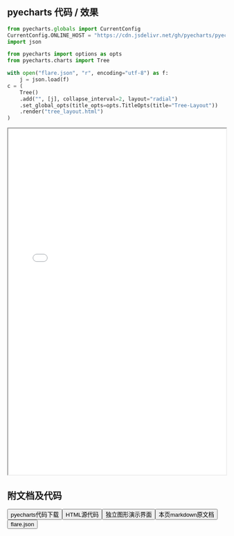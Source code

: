 
## pyecharts 代码 / 效果

```python
from pyecharts.globals import CurrentConfig
CurrentConfig.ONLINE_HOST = "https://cdn.jsdelivr.net/gh/pyecharts/pyecharts-assets@latest/assets/"
import json

from pyecharts import options as opts
from pyecharts.charts import Tree

with open("flare.json", "r", encoding="utf-8") as f:
    j = json.load(f)
c = (
    Tree()
    .add("", [j], collapse_interval=2, layout="radial")
    .set_global_opts(title_opts=opts.TitleOpts(title="Tree-Layout"))
    .render("tree_layout.html")
)

```

<iframe width="100%" height="800px" src="/pyecharts/Tree/tree_layout.html"></iframe>

## 附文档及代码

<a href="https://cdn.jsdelivr.net/gh/wfy-belief/python/docs/pyecharts/Tree/tree_layout.py"><button class="mybutton">pyecharts代码下载</button></a><a href="https://cdn.jsdelivr.net/gh/wfy-belief/python/docs/pyecharts/Tree/tree_layout.html"><button class="mybutton">HTML源代码</button></a><a href="https://python.wfyblog.cn/pyecharts/Tree/tree_layout.html"><button class="mybutton">独立图形演示界面</button></a><a href="https://cdn.jsdelivr.net/gh/wfy-belief/python/docs/pyecharts/Tree/tree_layout.md"><button class="mybutton">本页markdown原文档</button></a><a href="https://cdn.jsdelivr.net/gh/wfy-belief/python/docs/pyecharts/Tree/flare.json"><button class="mybutton">flare.json</button></a>